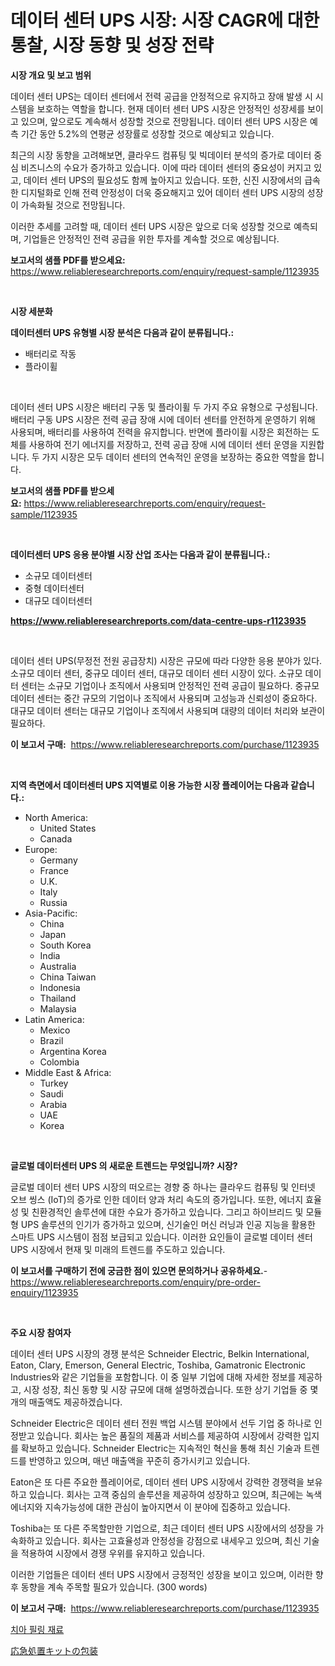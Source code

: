 <p><h1>데이터 센터 UPS 시장: 시장 CAGR에 대한 통찰, 시장 동향 및 성장 전략</h1></p><p><strong>시장 개요 및 보고 범위</strong></p>
<p><p>데이터 센터 UPS는 데이터 센터에서 전력 공급을 안정적으로 유지하고 장애 발생 시 시스템을 보호하는 역할을 합니다. 현재 데이터 센터 UPS 시장은 안정적인 성장세를 보이고 있으며, 앞으로도 계속해서 성장할 것으로 전망됩니다. 데이터 센터 UPS 시장은 예측 기간 동안 5.2%의 연평균 성장률로 성장할 것으로 예상되고 있습니다.</p><p>최근의 시장 동향을 고려해보면, 클라우드 컴퓨팅 및 빅데이터 분석의 증가로 데이터 중심 비즈니스의 수요가 증가하고 있습니다. 이에 따라 데이터 센터의 중요성이 커지고 있고, 데이터 센터 UPS의 필요성도 함께 높아지고 있습니다. 또한, 신진 시장에서의 급속한 디지털화로 인해 전력 안정성이 더욱 중요해지고 있어 데이터 센터 UPS 시장의 성장이 가속화될 것으로 전망됩니다.</p><p>이러한 추세를 고려할 때, 데이터 센터 UPS 시장은 앞으로 더욱 성장할 것으로 예측되며, 기업들은 안정적인 전력 공급을 위한 투자를 계속할 것으로 예상됩니다.</p></p>
<p><strong>보고서의 샘플 PDF를 받으세요:</strong> <a href="https://www.reliableresearchreports.com/enquiry/request-sample/1123935">https://www.reliableresearchreports.com/enquiry/request-sample/1123935</a></p>
<p>&nbsp;</p>
<p><strong>시장 세분화</strong></p>
<p><strong>데이터센터 UPS 유형별 시장 분석은 다음과 같이 분류됩니다.:</strong></p>
<p><ul><li>배터리로 작동</li><li>플라이휠</li></ul></p>
<p>&nbsp;</p>
<p><p>데이터 센터 UPS 시장은 배터리 구동 및 플라이휠 두 가지 주요 유형으로 구성됩니다. 배터리 구동 UPS 시장은 전력 공급 장애 시에 데이터 센터를 안전하게 운영하기 위해 사용되며, 배터리를 사용하여 전력을 유지합니다. 반면에 플라이휠 시장은 회전하는 도체를 사용하여 전기 에너지를 저장하고, 전력 공급 장애 시에 데이터 센터 운영을 지원합니다. 두 가지 시장은 모두 데이터 센터의 연속적인 운영을 보장하는 중요한 역할을 합니다.</p></p>
<p><strong>보고서의 샘플 PDF를 받으세요:</strong>&nbsp;<a href="https://www.reliableresearchreports.com/enquiry/request-sample/1123935">https://www.reliableresearchreports.com/enquiry/request-sample/1123935</a></p>
<p>&nbsp;</p>
<p><strong> 데이터센터 UPS 응용 분야별 시장 산업 조사는 다음과 같이 분류됩니다.:</strong></p>
<p><ul><li>소규모 데이터센터</li><li>중형 데이터센터</li><li>대규모 데이터센터</li></ul></p>
<p><strong><a href="https://www.reliableresearchreports.com/data-centre-ups-r1123935">https://www.reliableresearchreports.com/data-centre-ups-r1123935</a></strong></p>
<p>&nbsp;</p>
<p><p>데이터 센터 UPS(무정전 전원 공급장치) 시장은 규모에 따라 다양한 응용 분야가 있다. 소규모 데이터 센터, 중규모 데이터 센터, 대규모 데이터 센터 시장이 있다. 소규모 데이터 센터는 소규모 기업이나 조직에서 사용되며 안정적인 전력 공급이 필요하다. 중규모 데이터 센터는 중간 규모의 기업이나 조직에서 사용되며 고성능과 신뢰성이 중요하다. 대규모 데이터 센터는 대규모 기업이나 조직에서 사용되며 대량의 데이터 처리와 보관이 필요하다.</p></p>
<p><strong>이 보고서 구매:</strong>&nbsp; <a href="https://www.reliableresearchreports.com/purchase/1123935">https://www.reliableresearchreports.com/purchase/1123935</a></p>
<p>&nbsp;</p>
<p><strong>지역 측면에서 데이터센터 UPS 지역별로 이용 가능한 시장 플레이어는 다음과 같습니다.:</strong></p>
<p><ul>
    <li>
        North America:
        <ul>
            <li>United States</li>
            <li>Canada</li>
        </ul>
    </li>
    <li>
        Europe:
        <ul>
            <li>Germany</li>
            <li>France</li>
            <li>U.K.</li>
            <li>Italy</li>
            <li>Russia</li>
        </ul>
    </li>
    <li>
        Asia-Pacific:
        <ul>
            <li>China</li>
            <li>Japan</li>
            <li>South Korea</li>
            <li>India</li>
            <li>Australia</li>
            <li>China Taiwan</li>
            <li>Indonesia</li>
            <li>Thailand</li>
            <li>Malaysia</li>
        </ul>
    </li>
    <li>
        Latin America:
        <ul>
            <li>Mexico</li>
            <li>Brazil</li>
            <li>Argentina Korea</li>
            <li>Colombia</li>
        </ul>
    </li>
    <li>
        Middle East & Africa:
        <ul>
            <li>Turkey</li>
            <li>Saudi</li>
            <li>Arabia</li>
            <li>UAE</li>
            <li>Korea</li>
        </ul>
    </li>
    </ul></p>
<p>&nbsp;</p>
<p><strong>글로벌 데이터센터 UPS 의 새로운 트렌드는 무엇입니까? 시장?</strong></p>
<p><p>글로벌 데이터 센터 UPS 시장의 떠오르는 경향 중 하나는 클라우드 컴퓨팅 및 인터넷 오브 씽스 (IoT)의 증가로 인한 데이터 양과 처리 속도의 증가입니다. 또한, 에너지 효율성 및 친환경적인 솔루션에 대한 수요가 증가하고 있습니다. 그리고 하이브리드 및 모듈형 UPS 솔루션의 인기가 증가하고 있으며, 신기술인 머신 러닝과 인공 지능을 활용한 스마트 UPS 시스템이 점점 보급되고 있습니다. 이러한 요인들이 글로벌 데이터 센터 UPS 시장에서 현재 및 미래의 트렌드를 주도하고 있습니다.</p></p>
<p><strong>이 보고서를 구매하기 전에 궁금한 점이 있으면 문의하거나 공유하세요.</strong>- <a href="https://www.reliableresearchreports.com/enquiry/pre-order-enquiry/1123935">https://www.reliableresearchreports.com/enquiry/pre-order-enquiry/1123935</a></p>
<p>&nbsp;</p>
<p><strong>주요 시장 참여자</strong></p>
<p><p>데이터 센터 UPS 시장의 경쟁 분석은 Schneider Electric, Belkin International, Eaton, Clary, Emerson, General Electric, Toshiba, Gamatronic Electronic Industries와 같은 기업들을 포함합니다. 이 중 일부 기업에 대해 자세한 정보를 제공하고, 시장 성장, 최신 동향 및 시장 규모에 대해 설명하겠습니다. 또한 상기 기업들 중 몇 개의 매출액도 제공하겠습니다.</p><p>Schneider Electric은 데이터 센터 전원 백업 시스템 분야에서 선두 기업 중 하나로 인정받고 있습니다. 회사는 높은 품질의 제품과 서비스를 제공하여 시장에서 강력한 입지를 확보하고 있습니다. Schneider Electric는 지속적인 혁신을 통해 최신 기술과 트렌드를 반영하고 있으며, 매년 매출액을 꾸준히 증가시키고 있습니다.</p><p>Eaton은 또 다른 주요한 플레이어로, 데이터 센터 UPS 시장에서 강력한 경쟁력을 보유하고 있습니다. 회사는 고객 중심의 솔루션을 제공하여 성장하고 있으며, 최근에는 녹색 에너지와 지속가능성에 대한 관심이 높아지면서 이 분야에 집중하고 있습니다.</p><p>Toshiba는 또 다른 주목할만한 기업으로, 최근 데이터 센터 UPS 시장에서의 성장을 가속화하고 있습니다. 회사는 고효율성과 안정성을 강점으로 내세우고 있으며, 최신 기술을 적용하여 시장에서 경쟁 우위를 유지하고 있습니다.</p><p>이러한 기업들은 데이터 센터 UPS 시장에서 긍정적인 성장을 보이고 있으며, 이러한 향후 동향을 계속 주목할 필요가 있습니다. (300 words)</p></p>
<p><strong>이 보고서 구매:</strong>&nbsp;&nbsp;<a href="https://www.reliableresearchreports.com/purchase/1123935">https://www.reliableresearchreports.com/purchase/1123935</a></p>
<p><p><a href="https://github.com/xvz497517413/Market-Research-Report-List-1/blob/main/654304124553.md">치아 필링 재료</a></p><p><a href="https://github.com/cbigkbh02719/Market-Research-Report-List-1/blob/main/149972226465.md">応急処置キットの包装</a></p></p>